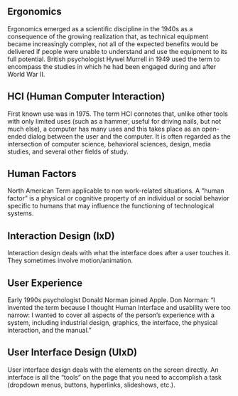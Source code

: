## Ergonomics
Ergonomics emerged as a scientific discipline in the 1940s as a consequence of the growing realization that, as technical equipment became increasingly complex, not all of the expected benefits would be delivered if people were unable to understand and use the equipment to its full potential. British psychologist Hywel Murrell in 1949 used the term to encompass the studies in which he had been engaged during and after World War II.
	
## HCI (Human Computer Interaction)
First known use was in 1975. The term HCI connotes that, unlike other tools with only limited uses (such as a hammer, useful for driving nails, but not much else), a computer has many uses and this takes place as an open-ended dialog between the user and the computer. It is often regarded as the intersection of computer science, behavioral sciences, design, media studies, and several other fields of study.

## Human Factors 
North American Term applicable to non work-related situations. A &ldquo;human factor&rdquo; is a physical or cognitive property of an individual or social behavior specific to humans that may influence the functioning of technological systems.

## Interaction Design (IxD)
Interaction design deals with what the interface does after a user touches it. They sometimes involve motion/animation.

## User Experience
Early 1990s psychologist Donald Norman joined Apple. Don Norman: &ldquo;I invented the term because I thought Human Interface and usability were too narrow: I wanted to cover all aspects of the person&rsquo;s experience with a system, including industrial design, graphics, the interface, the physical interaction, and the manual.&rdquo;

## User Interface Design (UIxD)
User interface design deals with the elements on the screen directly. An interface is all the &ldquo;tools&rdquo; on the page that you need to accomplish a task (dropdown menus, buttons, hyperlinks, slideshows, etc.).